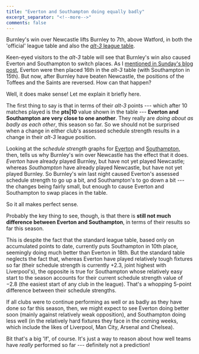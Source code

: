 ```yaml
---
title: "Everton and Southampton doing equally badly"
excerpt_separator: "<!--more-->"
comments: false
---
```


Burnley's win over Newcastle lifts Burnley to 7th, above Watford,
in both the 'official' league table and also the
[*alt-3* league table](/leagues/england-premier-league). 

Keen-eyed visitors to the *alt-3* table will see that Burnley's win
also caused Everton and Southampton to switch places. As I 
[mentioned in Sunday's blog post](../../29/epl), Everton were then
placed 16th in the *alt-3* table (with Southampton in 15th). But now,
after Burnley have beaten Newcastle, the positions of the
Toffees and the Saints are reversed.
How can that happen?

Well, it does make sense!  Let me explain it briefly here.

The first thing to say is that in terms of 
their *alt-3* points --- which after 10 matches played is the **pts\|10**
value shown in the table --- **Everton and Southampton are very close to
one another**.  They really are *doing about as badly as each other*, this season
so far.  So we should not be surprised when a change in either club's assessed 
schedule strength results in a change in their *alt-3* league position.

Looking at the *schedule strength* graphs for 
[Everton](/leagues/england-premier-league/schedule-strength-Eve/) and 
[Southampton](/leagues/england-premier-league/schedule-strength-Sot/), then, 
tells us why Burnley's
win over Newcastle has the effect that it does. *Everton* have already
played Burnley, but have not yet played Newcastle; whereas *Southampton*
have already played Newcastle, but have not yet played Burnley. So Burnley's win last night
caused Everton's assessed schedule strength to go up a bit, and Southampton's
to go down a bit --- the changes being fairly small, but enough to
cause Everton and Southampton to swap places in the table.

So it all makes perfect sense. 

Probably the key thing to see, though, 
is that there is **still not much
difference between Everton and Southampton**, in terms of their results
so far this season. 

This is despite the fact that the standard league table, based
only on accumulated points to date, currently puts Southampton in 10th place, 
seemingly doing much better than 
Everton in 18th. But the standard table neglects the fact that,
whereas Everton
have played relatively tough fixtures so far (their schedule strength is currently 
+2.3, joint highest with Liverpool's), 
the opposite is true for Southampton whose relatively easy start to
the season accounts for their current schedule strength value of &minus;2.8 (the
easiest start of any club in the league). That's
a whopping 5-point difference between their schedule strengths.

If all clubs
were to continue performing as well or as badly as they have done so far this season,
then, we might expect to see Everton doing better soon (mainly against relatively weak
opposition),
and Southampton doing less well 
(in the relatively hard fixtures they face in the coming weeks,
which include the likes of Liverpool, Man City, Arsenal and Chelsea).

Bit that's a big 'If', of course.  It's just a 
way to reason about how well teams have *really* performed
so far --- definitely not a prediction!









